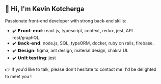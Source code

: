 ## 👋 Hi, I'm Kevin Kotcherga 

Passionate front-end developer with strong back-end skills: 

- ✔️ 𝗙𝗿𝗼𝗻𝘁-𝗲𝗻𝗱: react.js, typescript, context, redux, jest, API rest/graphQL.
- ✔️ 𝗕𝗮𝗰𝗸-𝗲𝗻𝗱: node.js, SQL, typeORM, docker, ruby on rails, firebase.
- ✔️ 𝗗𝗲𝘀𝗶𝗴𝗻: figma, ant design, material design, chakra UI.
- ✔️ 𝗨𝗻𝗶𝘁 𝘁𝗲𝘀𝘁𝗶𝗻𝗴: jest

👉 If you'd like to talk, please don't hesitate to contact me. I'd be delighted to meet you !
